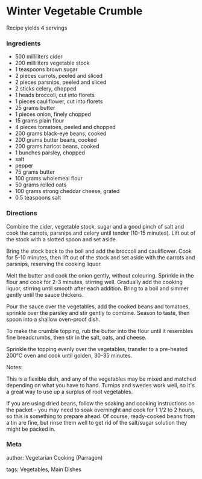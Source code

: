 # Winter Vegetable Crumble

Recipe yields 4 servings 

### Ingredients
 * 500 milliliters cider
 * 200 milliliters vegetable stock
 * 1 teaspoons brown sugar
 * 2 pieces carrots, peeled and sliced
 * 2 pieces parsnips, peeled and sliced
 * 2 sticks celery, chopped
 * 1 heads broccoli, cut into florets
 * 1 pieces cauliflower, cut into florets
 * 25 grams butter
 * 1 pieces onion, finely chopped
 * 15 grams plain flour
 * 4 pieces tomatoes, peeled and chopped
 * 200 grams black-eye beans, cooked
 * 200 grams butter beans, cooked
 * 200 grams haricot beans, cooked
 * 1 bunches parsley, chopped
 * salt
 * pepper
 * 75 grams butter
 * 100 grams wholemeal flour
 * 50 grams rolled oats
 * 100 grams strong cheddar cheese, grated
 * 0.5 teaspoons salt

### Directions

Combine the cider, vegetable stock, sugar and a good pinch of salt and cook the carrots, parsnips and celery until tender (10-15 minutes). Lift out of the stock with a slotted spoon and set aside.

Bring the stock back to the boil and add the broccoli and cauliflower. Cook for 5-10 minutes, then lift out of the stock and set aside with the carrots and parsnips, reserving the cooking liquor.

Melt the butter and cook the onion gently, without colouring. Sprinkle in the flour and cook for 2-3 minutes, stirring well. Gradually add the cooking liquor, stirring until smooth after each addition. Bring to a boil and simmer gently until the sauce thickens.

Pour the sauce over the vegetables, add the cooked beans and tomatoes, sprinkle over the parsley and stir gently to combine. Season to taste, then spoon into a shallow oven-proof dish.

To make the crumble topping, rub the butter into the flour until it resembles fine breadcrumbs, then stir in the salt, oats, and cheese.

Sprinkle the topping evenly over the vegetables, transfer to a pre-heated 200℃ oven and cook until golden, 30-35 minutes.

Notes:

This is a flexible dish, and any of the vegetables may be mixed and matched depending on what you have to hand. Turnips and swedes work well, so it's a great way to use up a surplus of root vegetables.

If you are using dried beans, follow the soaking and cooking instructions on the packet - you may need to soak overninght and cook for 1 1/2 to 2 hours, so this is something to prepare ahead. Of course, ready-cooked beans from a tin are fine, but rinse them well to get rid of the salt/sugar solution they might be packed in.



### Meta
author: Vegetarian Cooking (Parragon)

tags: Vegetables, Main Dishes

